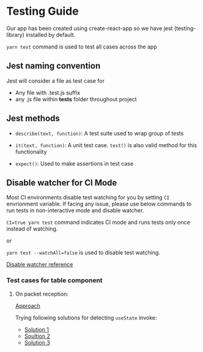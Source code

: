 # Testing Guide

Our app has been created using create-react-app so we have jest (testing-library) installed by default.

`yarn test` command is used to test all cases across the app

## Jest naming convention

Jest will consider a file as test case for

- Any file with .test.js suffix
- any .js file within **tests** folder throughout project

## Jest methods

- `describe(text, function)`: A test suite used to wrap group of tests

- `it(text, function)`: A unit test case. `test()` is also valid method for this functionality

- `expect()`: Used to make assertions in test case

## Disable watcher for CI Mode

Most CI environments disable test watching for you by setting `CI` envrionment variable. If facing any issue, please use below commands to run tests in non-interactive mode and disable watcher.

`CI=true yarn test` command indicates CI mode and runs tests only once instead of watching.

or

`yarn test --watchAll=false` is used to disable test watching.

[Disable watcher reference](https://create-react-app.dev/docs/running-tests/#on-your-own-environment)

### Test cases for table component

1. On packet reception:

   [Approach](https://github.com/hyphenOs/webshark-frontend/issues/25#issuecomment-669043395)

    Trying following solutions for detecting `useState` invoke:
    - [Solution 1](https://dev.to/theactualgivens/testing-react-hook-state-changes-2oga)
    - [Soultion 2](https://blog.logrocket.com/testing-state-changes-in-react-functional-components/)
    - [Solution 3](https://kentcdodds.com/blog/react-hooks-whats-going-to-happen-to-my-tests)
